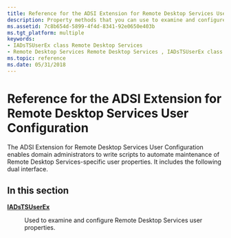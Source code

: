 ```yaml
---
title: Reference for the ADSI Extension for Remote Desktop Services User Configuration
description: Property methods that you can use to examine and configure Remote Desktop Services user properties.
ms.assetid: 7c8b654d-5899-4f4d-8341-92e0650e403b
ms.tgt_platform: multiple
keywords:
- IADsTSUserEx class Remote Desktop Services
- Remote Desktop Services Remote Desktop Services , IADsTSUserEx class
ms.topic: reference
ms.date: 05/31/2018
---
```


# Reference for the ADSI Extension for Remote Desktop Services User Configuration

The ADSI Extension for Remote Desktop Services User Configuration enables domain administrators to write scripts to automate maintenance of Remote Desktop Services-specific user properties. It includes the following dual interface.

## In this section

<dl> <dt>

[**IADsTSUserEx**](/windows/desktop/api/Tsuserex/nn-tsuserex-iadstsuserex)
</dt> <dd>

Used to examine and configure Remote Desktop Services user properties.

</dd> </dl>

 

 




